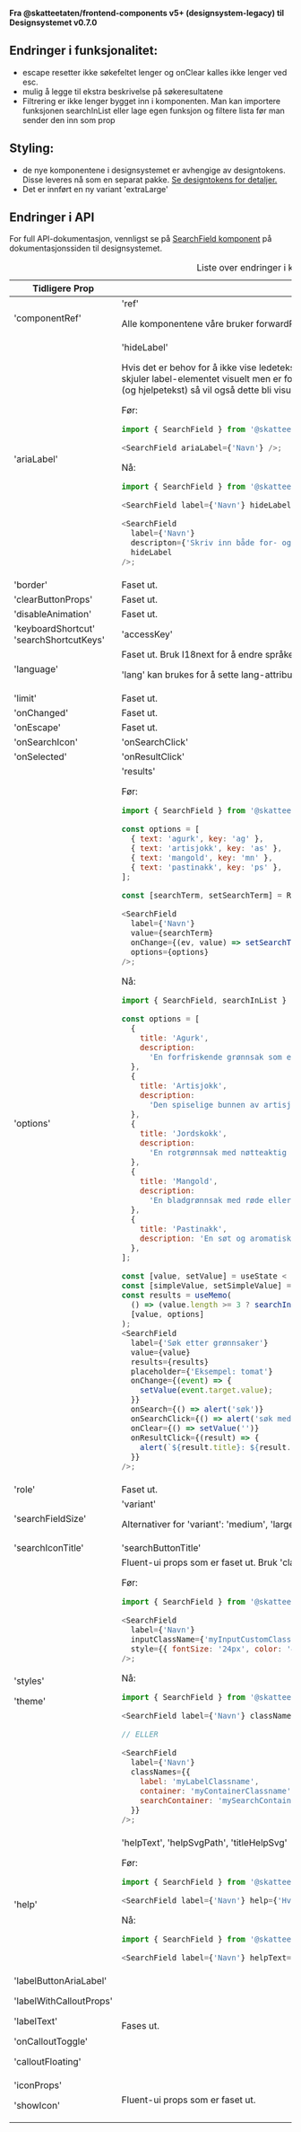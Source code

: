 **Fra @skatteetaten/frontend-components v5+ (designsystem-legacy) til Designsystemet v0.7.0**

## Endringer i funksjonalitet:

- escape resetter ikke søkefeltet lenger og onClear kalles ikke lenger ved esc.
- mulig å legge til ekstra beskrivelse på søkeresultatene
- Filtrering er ikke lenger bygget inn i komponenten. Man kan importere funksjonen searchInList eller lage egen funksjon
  og filtere lista før man sender den inn som prop

## Styling:

- de nye komponentene i designsystemet er avhengige av designtokens. Disse leveres nå som en separat pakke. <a class="brodtekst-link" href="#section-designtokens-deprecated">Se designtokens for detaljer.</a>
- Det er innført en ny variant 'extraLarge'

## Endringer i API

For full API-dokumentasjon, vennligst se på <a class="brodtekst-link" href="https://www.skatteetaten.no/stilogtone/designsystemet/komponenter/searchfield/">SearchField komponent</a> på dokumentasjonssiden til designsystemet.

<div class="migration-tabell">
<table>
<caption>Liste over endringer i komponent-api'et</caption>
<thead><tr><th>Tidligere Prop</th><th>Alternativ</th></tr></thead>
<tbody>
<tr>
<td>'componentRef'</td>
<td>'ref'

Alle komponentene våre bruker forwardRef. For komponent sendes ref til div-elementet.

</td>
</tr>

<tr>
<td>'ariaLabel'</td>
<td>'hideLabel'

Hvis det er behov for å ikke vise ledetekst, så brukes 'label' sammen med ny prop 'hideLabel' som skjuler
label-elementet visuelt men er fortsatt synlig for skjermleser. Hvis det finnes en tilleggstekst (og hjelpetekst)
så vil også dette bli visuelt skjult.

Før:

```javascript static
import { SearchField } from '@skatteetaten/frontend-components/SearchField';

<SearchField ariaLabel={'Navn'} />;
```

Nå:

```js static
import { SearchField } from '@skatteetaten/ds-forms';

<SearchField label={'Navn'} hideLabel />;

<SearchField
  label={'Navn'}
  descripton={'Skriv inn både for- og etternavn.'}
  hideLabel
/>;
```

</td>
</tr>
<tr>
<td>'border'</td>
<td>Faset ut.</td>
</tr>
<tr>
<td>'clearButtonProps'</td>
<td>Faset ut.</td>
</tr>
<tr>
<td>'disableAnimation'</td>
<td>Faset ut.</td>
</tr>
<tr>
<td>'keyboardShortcut'
'searchShortcutKeys'
</td>
<td>'accessKey'</td>
</tr>
<tr>
<td>'language'</td>
<td>Faset ut.
Bruk I18next for å endre språket på tekstene i Komponenten.

'lang' kan brukes for å sette lang-attributtet på komponenten.

</td>
</tr>
<tr>
<td>'limit'</td>
<td>Faset ut.</td>
</tr>
<tr>
<td>'onChanged'</td>
<td>Faset ut.</td>
</tr>
<tr>
<td>'onEscape'</td>
<td>Faset ut.</td>
</tr>
<tr>
<td>'onSearchIcon'</td>
<td>'onSearchClick'</td>
</tr>
<tr>
<td>'onSelected'</td>
<td>'onResultClick'</td>
</tr>
<tr>
<td>'options'</td>

<td>'results'

Før:

```javascript static
import { SearchField } from '@skatteetaten/frontend-components/SearchField';

const options = [
  { text: 'agurk', key: 'ag' },
  { text: 'artisjokk', key: 'as' },
  { text: 'mangold', key: 'mn' },
  { text: 'pastinakk', key: 'ps' },
];

const [searchTerm, setSearchTerm] = React.useState('');

<SearchField
  label={'Navn'}
  value={searchTerm}
  onChange={(ev, value) => setSearchTerm(value)}
  options={options}
/>;
```

Nå:

```js static
import { SearchField, searchInList } from '@skatteetaten/ds-forms';

const options = [
  {
    title: 'Agurk',
    description:
      'En forfriskende grønnsak som er flott i salater eller som en sunn snack.',
  },
  {
    title: 'Artisjokk',
    description:
      'Den spiselige bunnen av artisjokkblomsten, ofte tilberedt ved å koke eller dampe.',
  },
  {
    title: 'Jordskokk',
    description:
      'En rotgrønnsak med nøtteaktig smak, også kjent som "jordskollar" eller "topinambur".',
  },
  {
    title: 'Mangold',
    description:
      'En bladgrønnsak med røde eller gule stilker, ligner litt på bete.',
  },
  {
    title: 'Pastinakk',
    description: 'En søt og aromatisk rotgrønnsak, flott i supper og stuinger.',
  },
];

const [value, setValue] = useState < string > '';
const [simpleValue, setSimpleValue] = useState < string > '';
const results = useMemo(
  () => (value.length >= 3 ? searchInList(options, value) : undefined),
  [value, options]
);
<SearchField
  label={'Søk etter grønnsaker'}
  value={value}
  results={results}
  placeholder={'Eksempel: tomat'}
  onChange={(event) => {
    setValue(event.target.value);
  }}
  onSearch={() => alert('søk')}
  onSearchClick={() => alert('søk med knapp')}
  onClear={() => setValue('')}
  onResultClick={(result) => {
    alert(`${result.title}: ${result.description}`);
  }}
/>;
```

</td>
</tr>
<tr>
<td>'role'</td>
<td>Faset ut.</td>
</tr>
<tr>
<td>'searchFieldSize'</td>
<td>'variant'

Alternativer for 'variant': 'medium', 'large' og 'extraLarge'. 'medium' er default.

</td>
</tr>
<tr>
<td>'searchIconTitle'</td>
<td>'searchButtonTitle'</td>
</tr>
<tr>
<td>'styles'

'theme'

</td>
<td>Fluent-ui props som er faset ut. Bruk 'className' eller 'classNames' for å style komponenten.

Før:

```javascript static
import { SearchField } from '@skatteetaten/frontend-components/SearchField';

<SearchField
  label={'Navn'}
  inputClassName={'myInputCustomClassname'}
  style={{ fontSize: '24px', color: '#1362ae' }}
/>;
```

Nå:

```js static
import { SearchField } from '@skatteetaten/ds-forms';

<SearchField label={'Navn'} className={'myCustomClassname'} />;

// ELLER

<SearchField
  label={'Navn'}
  classNames={{
    label: 'myLabelClassname',
    container: 'myContainerClassname',
    searchContainer: 'mySearchContainerClassname',
  }}
/>;
```

</td>
</tr>
<tr>
<td>'help'

</td>
<td>'helpText', 'helpSvgPath', 'titleHelpSvg'

Før:

```javascript static
import { SearchField } from '@skatteetaten/frontend-components/SearchField';

<SearchField label={'Navn'} help={'Hva heter personen du leter etter?'} />;
```

Nå:

```js static
import { SearchField } from '@skatteetaten/ds-forms';

<SearchField label={'Navn'} helpText={'Hva heter personen du leter etter?'} />;
```

</td>
</tr>

<tr>
<td>'labelButtonAriaLabel'

'labelWithCalloutProps'

'labelText'

'onCalloutToggle'

'calloutFloating'

</td>
<td>Fases ut.</td>
</tr>

<tr>
<td>'iconProps'

'showIcon'

</td>
<td>Fluent-ui props som er faset ut. </td>
</tr>
</tbody>
</table>
</div>
